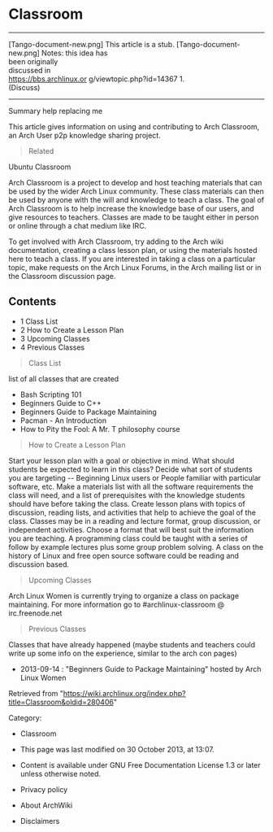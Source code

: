 Classroom
=========

  ------------------------ ------------------------ ------------------------
  [Tango-document-new.png] This article is a stub.  [Tango-document-new.png]
                           Notes: this idea has     
                           been originally          
                           discussed in             
                           https://bbs.archlinux.or 
                           g/viewtopic.php?id=14367 
                           1.                       
                           (Discuss)                
  ------------------------ ------------------------ ------------------------

Summary help replacing me

This article gives information on using and contributing to Arch
Classroom, an Arch User p2p knowledge sharing project.

> Related

Ubuntu Classroom

Arch Classroom is a project to develop and host teaching materials that
can be used by the wider Arch Linux community. These class materials can
then be used by anyone with the will and knowledge to teach a class. The
goal of Arch Classroom is to help increase the knowledge base of our
users, and give resources to teachers. Classes are made to be taught
either in person or online through a chat medium like IRC.

To get involved with Arch Classroom, try adding to the Arch wiki
documentation, creating a class lesson plan, or using the materials
hosted here to teach a class. If you are interested in taking a class on
a particular topic, make requests on the Arch Linux Forums, in the Arch
mailing list or in the Classroom discussion page.

Contents
--------

-   1 Class List
-   2 How to Create a Lesson Plan
-   3 Upcoming Classes
-   4 Previous Classes

> Class List

list of all classes that are created

-   Bash Scripting 101
-   Beginners Guide to C++
-   Beginners Guide to Package Maintaining
-   Pacman - An Introduction
-   How to Pity the Fool: A Mr. T philosophy course

> How to Create a Lesson Plan

Start your lesson plan with a goal or objective in mind. What should
students be expected to learn in this class? Decide what sort of
students you are targeting -- Beginning Linux users or People familiar
with particular software, etc. Make a materials list with all the
software requirements the class will need, and a list of prerequisites
with the knowledge students should have before taking the class. Create
lesson plans with topics of discussion, reading lists, and activities
that help to achieve the goal of the class. Classes may be in a reading
and lecture format, group discussion, or independent activities. Choose
a format that will best suit the information you are teaching. A
programming class could be taught with a series of follow by example
lectures plus some group problem solving. A class on the history of
Linux and free open source software could be reading and discussion
based.

> Upcoming Classes

Arch Linux Women is currently trying to organize a class on package
maintaining. For more information go to #archlinux-classroom @
irc.freenode.net

> Previous Classes

Classes that have already happened (maybe students and teachers could
write up some info on the experience, similar to the arch con pages)

-   2013-09-14 : "Beginners Guide to Package Maintaining" hosted by Arch
    Linux Women

Retrieved from
"https://wiki.archlinux.org/index.php?title=Classroom&oldid=280406"

Category:

-   Classroom

-   This page was last modified on 30 October 2013, at 13:07.
-   Content is available under GNU Free Documentation License 1.3 or
    later unless otherwise noted.
-   Privacy policy
-   About ArchWiki
-   Disclaimers
